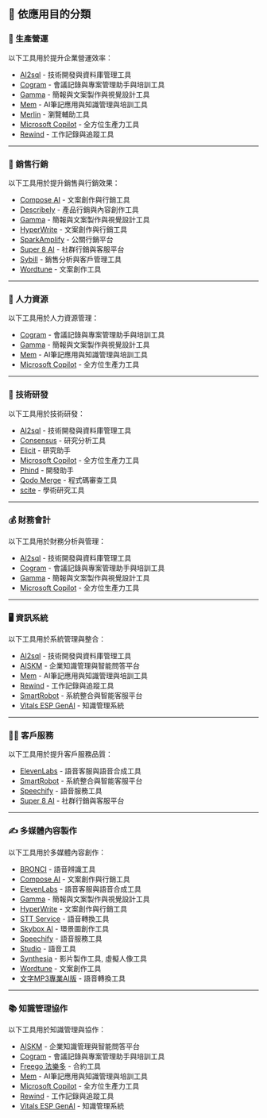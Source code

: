 ## 🎯 依應用目的分類

<h3 id="operations">🏢 生產營運</h3>

以下工具用於提升企業營運效率：

- [AI2sql](../../tools/application.md#ai2sql) - 技術開發與資料庫管理工具
- [Cogram](../../tools/application.md#cogram) - 會議記錄與專案管理助手與培訓工具
- [Gamma](../../tools/application.md#gamma) - 簡報與文案製作與視覺設計工具
- [Mem](../../tools/application.md#mem) - AI筆記應用與知識管理與培訓工具
- [Merlin](../../tools/application.md#merlin) - 瀏覽輔助工具
- [Microsoft Copilot](../../tools/application.md#microsoft-copilot) - 全方位生產力工具
- [Rewind](../../tools/application.md#rewind) - 工作記錄與追蹤工具

---

<h3 id="sales-marketing">💼 銷售行銷</h3>

以下工具用於提升銷售與行銷效果：

- [Compose AI](../../tools/application.md#compose-ai) - 文案創作與行銷工具
- [Describely](../../tools/application.md#describely) - 產品行銷與內容創作工具
- [Gamma](../../tools/application.md#gamma) - 簡報與文案製作與視覺設計工具
- [HyperWrite](../../tools/application.md#hyperwrite) - 文案創作與行銷工具
- [SparkAmplify](../../tools/application.md#sparkamplify) - 公關行銷平台
- [Super 8 AI](../../tools/application.md#super-8-ai) - 社群行銷與客服平台
- [Sybill](../../tools/application.md#sybill) - 銷售分析與客戶管理工具
- [Wordtune](../../tools/application.md#wordtune) - 文案創作工具

---

<h3 id="hr">👥 人力資源</h3>

以下工具用於人力資源管理：

- [Cogram](../../tools/application.md#cogram) - 會議記錄與專案管理助手與培訓工具
- [Gamma](../../tools/application.md#gamma) - 簡報與文案製作與視覺設計工具
- [Mem](../../tools/application.md#mem) - AI筆記應用與知識管理與培訓工具
- [Microsoft Copilot](../../tools/application.md#microsoft-copilot) - 全方位生產力工具

---

<h3 id="rd">🔬 技術研發</h3>

以下工具用於技術研發：

- [AI2sql](../../tools/application.md#ai2sql) - 技術開發與資料庫管理工具
- [Consensus](../../tools/application.md#consensus) - 研究分析工具
- [Elicit](../../tools/application.md#elicit) - 研究助手
- [Microsoft Copilot](../../tools/application.md#microsoft-copilot) - 全方位生產力工具
- [Phind](../../tools/application.md#phind) - 開發助手
- [Qodo Merge](../../tools/application.md#qodo-merge) - 程式碼審查工具
- [scite](../../tools/application.md#scite) - 學術研究工具

---

<h3 id="finance">💰 財務會計</h3>

以下工具用於財務分析與管理：

- [AI2sql](../../tools/application.md#ai2sql) - 技術開發與資料庫管理工具
- [Cogram](../../tools/application.md#cogram) - 會議記錄與專案管理助手與培訓工具
- [Gamma](../../tools/application.md#gamma) - 簡報與文案製作與視覺設計工具
- [Microsoft Copilot](../../tools/application.md#microsoft-copilot) - 全方位生產力工具

---

<h3 id="it">🖥️ 資訊系統</h3>

以下工具用於系統管理與整合：

- [AI2sql](../../tools/application.md#ai2sql) - 技術開發與資料庫管理工具
- [AISKM](../../tools/application.md#aiskm) - 企業知識管理與智能問答平台
- [Mem](../../tools/application.md#mem) - AI筆記應用與知識管理與培訓工具
- [Rewind](../../tools/application.md#rewind) - 工作記錄與追蹤工具
- [SmartRobot](../../tools/application.md#smartrobot) - 系統整合與智能客服平台
- [Vitals ESP GenAI](../../tools/application.md#vitals-esp-genai) - 知識管理系統

---

<h3 id="customer-service">👨‍💼 客戶服務</h3>

以下工具用於提升客戶服務品質：

- [ElevenLabs](../../tools/application.md#elevenlabs) - 語音客服與語音合成工具
- [SmartRobot](../../tools/application.md#smartrobot) - 系統整合與智能客服平台
- [Speechify](../../tools/application.md#speechify) - 語音服務工具
- [Super 8 AI](../../tools/application.md#super-8-ai) - 社群行銷與客服平台

---

<h3 id="content">✍️ 多媒體內容製作</h3>

以下工具用於多媒體內容創作：

- [BRONCI](../../tools/application.md#bronci) - 語音辨識工具
- [Compose AI](../../tools/application.md#compose-ai) - 文案創作與行銷工具
- [ElevenLabs](../../tools/application.md#elevenlabs) - 語音客服與語音合成工具
- [Gamma](../../tools/application.md#gamma) - 簡報與文案製作與視覺設計工具
- [HyperWrite](../../tools/application.md#hyperwrite) - 文案創作與行銷工具
- [STT Service](../../tools/application.md#stt-service) - 語音轉換工具
- [Skybox AI](../../tools/application.md#skybox-ai) - 環景圖創作工具
- [Speechify](../../tools/application.md#speechify) - 語音服務工具
- [Studio](../../tools/application.md#studio) - 語音工具
- [Synthesia](../../tools/application.md#synthesia) - 影片製作工具, 虛擬人像工具​
- [Wordtune](../../tools/application.md#wordtune) - 文案創作工具
- [文字MP3專業AI版](../../tools/application.md#iqt-ai) - 語音轉換工具

---

<h3 id="km">📚 知識管理協作</h3>

以下工具用於知識管理與協作：

- [AISKM](../../tools/application.md#aiskm) - 企業知識管理與智能問答平台
- [Cogram](../../tools/application.md#cogram) - 會議記錄與專案管理助手與培訓工具
- [Freego 法樂多](../../tools/application.md#freego) - 合約工具
- [Mem](../../tools/application.md#mem) - AI筆記應用與知識管理與培訓工具
- [Microsoft Copilot](../../tools/application.md#microsoft-copilot) - 全方位生產力工具
- [Rewind](../../tools/application.md#rewind) - 工作記錄與追蹤工具
- [Vitals ESP GenAI](../../tools/application.md#vitals-esp-genai) - 知識管理系統
